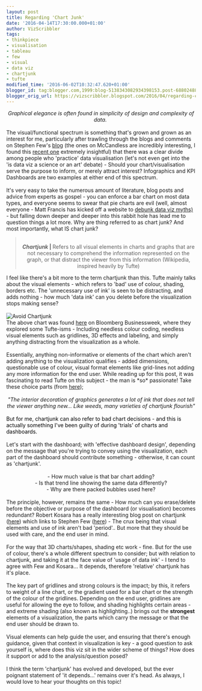 ```yaml
---
layout: post
title: Regarding 'Chart Junk'
date: '2016-04-14T17:30:00.000+01:00'
author: VizScribbler
tags:
- thinkpiece
- visualisation
- tableau
- few
- visual
- data viz
- chartjunk
- tufte
modified_time: '2016-06-02T10:32:47.620+01:00'
blogger_id: tag:blogger.com,1999:blog-5138343082934398153.post-6880248863473145251
blogger_orig_url: https://vizscribbler.blogspot.com/2016/04/regarding-chart-junk.html
---
```


<div style="text-align: center;"><i>Graphical elegance is often found in simplicity of design and complexity of data.&nbsp;</i></div><br />The visual/functional spectrum is something that's grown and grown as an interest for me, particularly after trawling through the blogs and comments on Stephen Few's <a href="https://www.perceptualedge.com/" target="_blank">blog</a> (the ones on McCandless are incredibly interesting, I found this <a href="https://www.perceptualedge.com/blog/?p=2154" target="_blank">recent one</a>&nbsp;extremely insightful) that there was a clear divide among people who 'practice' data visualisation (let's not even get into the 'is data viz a science or an art' debate) - Should your chart/visualisation serve the purpose to inform, or merely attract interest? Infographics and KPI Dashboards are two examples at either end of this spectrum.<br /><br />It's very easy to take the numerous amount of literature, blog posts and advice from experts as gospel - you can enforce a bar chart on most data types, and everyone seems to swear that pie charts are evil (well, almost everyone - Matt Francis has kicked off a website to <a href="http://www.datavizmyths.com/" target="_blank">debunk data viz myths)</a> - but falling down deeper and deeper into this rabbit hole has lead me to question things a lot more. Why are thing referred to as chart junk? And most importantly, what IS chart junk?<br /><blockquote class="tr_bq"><div style="text-align: center;"><span style="font-style: italic; font-weight: bold;"><br /></span></div><div style="text-align: center;"><b style="font-weight: bold;"><i>Chartjunk</i></b><b>&nbsp;| </b>Refers to all visual elements in charts and graphs that are not necessary to comprehend the information represented on the graph, or that distract the viewer from this information (Wikipedia, inspired heavily by Tufte)</div></blockquote><div>I feel like there's a bit more to the term chartjunk than this. Tufte mainly talks about the visual elements - which refers to 'bad' use of colour, shading, borders etc. The 'unnecessary use of ink' is seen to be distracting, and adds nothing - how much 'data ink' can you delete before the visualization stops making sense?</div><br /><img alt="Avoid Chartjunk" src="http://www.bloomberg.com/ss/09/06/0608_tufte/image/7_cancer.jpg" /><br />The above chart was found <a href="http://www.bloomberg.com/ss/09/06/0608_tufte/7.htm" target="_blank">here</a>&nbsp;on Bloomberg Businessweek, where they explored some Tufte-isms - Including needless colour coding, needless visual elements such as gridlines, 3D effects and labeling, and simply anything distracting from the visualization as a whole.<br /><br />Essentially, anything non-informative or elements of the chart which aren't adding anything to the visualization qualifies - added dimensions, questionable use of colour, visual format elements like grid-lines not adding any more information for the end user. While reading up for this post, it was fascinating to read Tufte on this subject - the man is *so* passionate! Take these choice parts (from <a href="https://www.edwardtufte.com/bboard/q-and-a-fetch-msg?msg_id=00040Z" target="_blank">here</a>);<br /><br /><div style="text-align: center;"><i>"The interior decoration of graphics generates a lot of ink that does not tell the viewer anything new... Like weeds, many varieties of chartjunk flourish"</i></div><br /><span style="color: black;">But for me, chartjunk can also refer to bad chart decisions - and this is actually something I've been guilty of during 'trials' of charts and dashboards.</span><br /><span style="color: black;"><br /></span>Let's start with the dashboard; with 'effective dashboard design', depending on the message that you're trying to convey using the visualization, each part of the dashboard should contribute something - otherwise, it can count as 'chartjunk'.<br /><br /><div style="text-align: center;">- How much value is that bar chart adding?</div><div style="text-align: center;">- Is that trend line showing the same data differently?</div><div style="text-align: center;">- Why are there packed bubbles used here? </div><br />The principle, however, remains the same - How much can you erase/delete before the objective or purpose of the dashboard (or visualisation) becomes redundant? Robert Kosara has a really interesting blog post on chartjunk (<a href="https://eagereyes.org/blog/2013/definition-chart-junk" target="_blank">here</a>) which links to Stephen Few (<a href="http://www.perceptualedge.com/articles/visual_business_intelligence/sometimes_we_must_raise_our_voices.pdf" target="_blank">here</a>) - The crux being that visual elements and use of ink aren't bad 'period'.. But more that they should be used with care, and the end user in mind.<br /><br />For the way that 3D charts/shapes, shading etc work - fine. But for the use of colour, there's a whole different spectrum to consider; but with relation to chartjunk, and taking it at the face value of 'usage of data ink' - I tend to agree with Few and Kosara... It depends, therefore 'relative' chartjunk has it's place.<br /><br />The key part of gridlines and strong colours is the impact; by this, it refers to weight of a line chart, or the gradient used for a bar chart or the strength of the colour of the gridlines. Depending on the end user, gridlines are&nbsp; useful for allowing the eye to follow, and shading highlights certain areas - and extreme shading (also known as highlighting..) brings out the <b>strongest </b>elements of a visualization, the parts which carry the message or that the end user should be drawn to.<br /><br />Visual elements can help guide the user, and ensuring that there's enough guidance, given that context in visualization is key - a good question to ask yourself is, where does this viz sit in the wider scheme of things? How does it support or add to the analysis/question posed?<br /><br />I think the term 'chartjunk' has evolved and developed, but the ever poignant statement of 'it depends...' remains over it's head. As always, I would love to hear your thoughts on this topic!